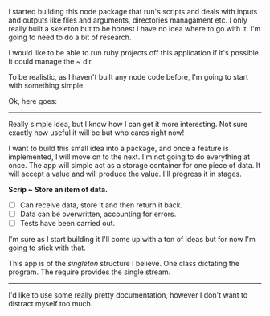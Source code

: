 I started building this node package that run's scripts and deals with inputs and outputs like files and arguments, directories managament etc. I only really built a skeleton but to be honest I have no idea where to go with it. I'm going to need to do a bit of research.

I would like to be able to run ruby projects off this application if it's possible. It could manage the ~ dir.

To be realistic, as I haven't built any node code before, I'm going to start with something simple.

Ok, here goes:

---

Really simple idea, but I know how I can get it more interesting. Not sure exactly how useful it will be but who cares right now!

I want to build this small idea into a package, and once a feature is implemented, I will move on to the next. I'm not going to do everything at once. The app will simple act as a storage container for one piece of data. It will accept a value and will produce the value. I'll progress it in stages.

**Scrip ~ Store an item of data.**

* [ ] Can receive data, store it and then return it back.
* [ ] Data can be overwritten, accounting for errors.
* [ ] Tests have been carried out.

I'm sure as I start building it I'll come up with a ton of ideas but for now I'm going to stick with that.

This app is of the _singleton_ structure I believe. One class dictating the program. The require provides the single stream.

---

I'd like to use some really pretty documentation, however I don't want to distract myself too much.

